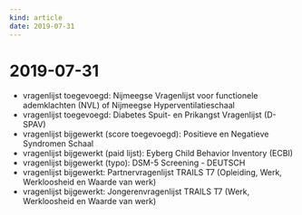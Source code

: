 ```yaml
---
kind: article
date: 2019-07-31
---
```


# 2019-07-31

* vragenlijst toegevoegd: Nijmeegse Vragenlijst voor functionele ademklachten (NVL) of Nijmeegse Hyperventilatieschaal
* vragenlijst toegevoegd: Diabetes Spuit- en Prikangst Vragenlijst (D-SPAV)
* vragenlijst bijgewerkt (score toegevoegd): Positieve en Negatieve Syndromen Schaal
* vragenlijst bijgewerkt (paid lijst): Eyberg Child Behavior Inventory (ECBI)
* vragenlijst bijgewerkt (typo): DSM-5 Screening - DEUTSCH
* vragenlijst bijgewerkt: Partnervragenlijst TRAILS T7 (Opleiding, Werk, Werkloosheid en Waarde van werk)
* vragenlijst bijgewerkt: Jongerenvragenlijst TRAILS T7 (Werk, Werkloosheid en Waarde van werk)
